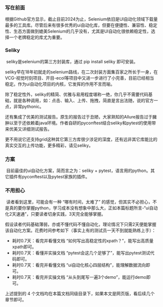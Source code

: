 ### 写在前面

​	根据Github官方显示，截止目前2024为止，Selenium依旧是UI自动化领域下载量最多的工具库。尽管后来有很多优秀的ui自动化库，但要在便捷性、兼容性、稳定性、生态方面做到媲美Selenium的几乎没有，尤其是UI自动化很依赖稳定性，选择一个老牌稳定的库尤为重要。

### Seliky

​	seliky是selenium的第三方封装库，通过 pip install seliky 即可安装。

​	seliky早在18年初就走的selenium路线，在二次封装方面集百家之所长于一身，在VCG-视觉时刻项目、开目-ecol等项目中又进一步进行了小完善，目前已经相当稳定。作为ui自动化项目的内核，它发挥的作用不言而喻。

​	除了稳定性外，seliky的精简、优雅与易用程度堪称一绝，你几乎不需要代码基础，就是各种调用，如：点击、输入、上传、拖拽，简直是言出法随，说的官方一点，非常pythonic。

​	还有集成了优美的测试报告。原生的报告过于丑陋，大家熟知的Allure报告过于臃肿以至于还依赖着java环境。作者自研的pyconftest结合seliky和pytest的使用带来优美又详细测试报告。

​	更不用说它还支持grid这种其它第三方库很少涉足的深度，还有远非其它库能比的真实交互的上传功能，更多精彩，请见seliky。

### 方案

​	目前最佳的ui自动化方案，简而言之为：seliky + pytest，语言用的python。其它插件有pyconftest以及pytest家族的插件。

### 不用担心

​	读者看到这里，可能会有一种 “哪有时间，太难了”  的感觉，但其实不必担心，不是真的要你掌握python，学习成本没有想象中那么大，正如本篇标题所言-“ui自动化2天速通”，只要读者切身实践，3天完全能够掌握。

​	假设读者代码基础薄弱，亦或不懂代码不懂自动化，理论情况下只需2天便能掌握该自动化方案。花费时间参考如下（事实上有的测试员一天不到就能熟练上手）：

- 耗时0.7天：看完并看懂文档 “如何写出高稳定性的xpath？”，能写出高质量xpath即可。
- 耗时0.7天：看懂并实操文档 “pytest会这几个足够了”，能写出pytest测试代码即可。
- 耗时0.7天：看完并看懂文档 “ui自动化核心四层结构”，能理解数据流向即可。
- 耗时0.7天：看完并实操文档 “从头到尾写一遍3个demo”，能运行demo即可。


上述提到的 4 个文档均在本篇文档同级目录下，如果本文是网页版，看后续几个章节即可。

